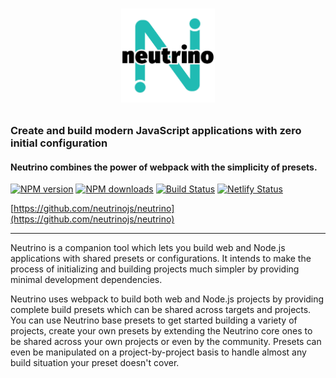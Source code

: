 <h1><p align="center"><img src="assets/logo.png" height="150"></p></h1>

<h3>Create and build modern JavaScript applications with zero initial configuration</h3>
<h4>Neutrino combines the power of webpack with the simplicity of presets.</h4>

[![NPM version][npm-image]][npm-url]
[![NPM downloads][npm-downloads]][npm-url]
[![Build Status][travis-image]][travis-url]
[![Netlify Status][netlify-image]][netlify-url]

[https://github.com/neutrinojs/neutrino](https://github.com/neutrinojs/neutrino)

---

Neutrino is a companion tool which lets you build web and Node.js applications with shared presets or configurations. 
It intends to make the process of initializing and building projects much simpler by providing minimal development
dependencies.

Neutrino uses webpack to build both web and Node.js projects by providing complete build presets which can be shared
across targets and projects. You can use Neutrino base presets to get started building a variety of projects, create
your own presets by extending the Neutrino core ones to be shared across your own projects or even by the community.
Presets can even be manipulated on a project-by-project basis to handle almost any build situation your preset doesn't
cover.

[npm-image]: https://img.shields.io/npm/v/neutrino.svg
[npm-downloads]: https://img.shields.io/npm/dt/neutrino.svg
[npm-url]: https://www.npmjs.com/package/neutrino
[travis-image]: https://api.travis-ci.org/neutrinojs/neutrino.svg?branch=master
[travis-url]: https://travis-ci.org/neutrinojs/neutrino
[netlify-image]: https://api.netlify.com/api/v1/badges/faef6419-2d67-488a-95a8-998e1ad3e40f/deploy-status
[netlify-url]: https://app.netlify.com/sites/neutrinojs/deploys
